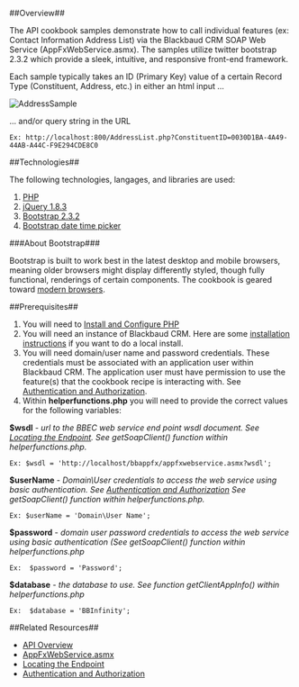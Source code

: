 ##Overview##

The API cookbook samples demonstrate how to call individual features (ex: Contact Information Address List) via the Blackbaud CRM SOAP Web Service (AppFxWebService.asmx).  The samples utilize twitter bootstrap 2.3.2 which provide a sleek, intuitive, and responsive front-end framework. 

Each sample typically takes an ID (Primary Key) value of a certain Record Type (Constituent, Address, etc.) in either an html input ...

![AddressSample](http://blackbaud-community.github.io/Blackbaud-CRM/images/CookbookAddressList.png)

... and/or query string in the URL

    Ex: http://localhost:800/AddressList.php?ConstituentID=0030D1BA-4A49-44AB-A44C-F9E294CDE8C0

##Technologies##

The following technologies, langages, and libraries are used:

1. [PHP](http://www.php.net/)
2. [jQuery 1.8.3](http://jquery.com/)
3. [Bootstrap 2.3.2](http://getbootstrap.com/2.3.2/)
4. [Bootstrap date time picker](http://tarruda.github.io/bootstrap-datetimepicker/)

###About Bootstrap###

Bootstrap is built to work best in the latest desktop and mobile browsers, meaning older browsers might display differently styled, though fully functional, renderings of certain components.  The cookbook is geared toward [modern browsers](http://getbootstrap.com/getting-started/#support). 

##Prerequisites##

1. You will need to [Install and Configure PHP](http://www.php.net/manual/en/install.php.)
2. You will need an instance of Blackbaud CRM.  Here are some [installation instructions](https://www.blackbaud.com/files/support/infinityinstaller/infinity-installation.htm) if you want to do a local install.
2. You will need domain/user name and password credentials.  These credentials must be associated with an application user within Blackbaud CRM.  The application user must have permission to use the feature(s) that the cookbook recipe is interacting with. See [Authentication and Authorization](https://www.blackbaud.com/files/support/guides/infinitydevguide/Subsystems/inwebapi-developer-help/Content/InfinityWebAPI/coAuthenticationAndAuthorization.htm).
4. Within **helperfunctions.php** you will need to provide the correct values for the following variables:

**$wsdl** - *url to the BBEC web service end point wsdl document. See [Locating the Endpoint](https://www.blackbaud.com/files/support/guides/infinitydevguide/Subsystems/inwebapi-developer-help/Content/LocatingAppFxWebServiceEndpoint.htm). See getSoapClient() function within helperfunctions.php.*

	Ex: $wsdl = 'http://localhost/bbappfx/appfxwebservice.asmx?wsdl';

**$userName** - *Domain\User credentials to access the web service using basic authentication.  See [Authentication and Authorization](https://www.blackbaud.com/files/support/guides/infinitydevguide/Subsystems/inwebapi-developer-help/Content/InfinityWebAPI/coAuthenticationAndAuthorization.htm) See getSoapClient() function within helperfunctions.php.*

	Ex: $userName = 'Domain\User Name';

**$password** - *domain user password credentials to access the web service using basic authentication (See getSoapClient() function within helperfunctions.php*
	
	Ex:  $password = 'Password';

**$database** - *the database to use.  See function getClientAppInfo() within helperfunctions.php*
	
	Ex:  $database = 'BBInfinity';

##Related Resources##
* [API Overview](https://www.blackbaud.com/files/support/guides/infinitydevguide/Subsystems/inwebapi-developer-help/Content/InfinityWebAPI/coAPIOverview.htm)
* [AppFxWebService.asmx](https://www.blackbaud.com/files/support/guides/infinitydevguide/Subsystems/inwebapi-developer-help/Content/InfinityWebAPI/coAppFxWebService.asmx.htm)
* [Locating the Endpoint](https://www.blackbaud.com/files/support/guides/infinitydevguide/Subsystems/inwebapi-developer-help/Content/LocatingAppFxWebServiceEndpoint.htm)
* [Authentication and Authorization](https://www.blackbaud.com/files/support/guides/infinitydevguide/Subsystems/inwebapi-developer-help/Content/InfinityWebAPI/coAuthenticationAndAuthorization.htm)

